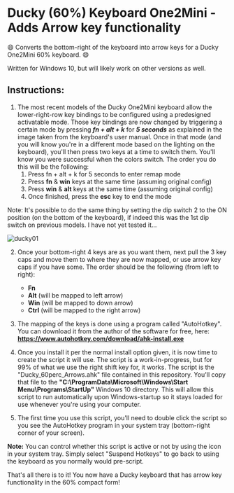 # Ducky (60%) Keyboard One2Mini - Adds Arrow key functionality
:smile: Converts the bottom-right of the keyboard into arrow keys for a Ducky One2Mini 60% keyboard. :smile:

Written for Windows 10, but will likely work on other versions as well.

## Instructions:
1. The most recent models of the Ducky One2Mini keyboard allow the lower-right-row key bindings to be configured using a predesigned activatable mode. Those key bindings are now changed by triggering a certain mode by pressing ***fn + alt + k*** for ***5 seconds*** as explained in the image taken from the keyboard's user manual. Once in that mode (and you will know you're in a different mode based on the lighting on the keyboard), you'll then press two keys at a time to switch them. You'll know you were successful when the colors switch. The order you do this will be the following:
   1. Press fn + alt + k for 5 seconds to enter remap mode
   1. Press **fn** & **win** keys at the same time (assuming original config)
   1. Press **win** & **alt** keys at the same time (assuming original config)
   1. Once finished, press the **esc** key to end the mode

Note: It's possible to do the same thing by setting the dip switch 2 to the ON position (on the bottom of the keyboard), if indeed this was the 1st dip switch on previous models.  I have not yet tested it...

![ducky01](https://user-images.githubusercontent.com/13490669/141013705-64b01dca-174b-413e-90bb-73b312f83585.png)

2. Once your bottom-right 4 keys are as you want them, next pull the 3 key caps and move them to where they are now mapped, or use arrow key caps if you have some. The order should be the following (from left to right):
   * **Fn**
   * **Alt** (will be mapped to left arrow)
   * **Win** (will be mapped to down arrow)
   * **Ctrl** (will be mapped to the right arrow)

3. The mapping of the keys is done using a program called "AutoHotkey". You can download it from the author of the software for free, here: **https://www.autohotkey.com/download/ahk-install.exe**

4. Once you install it per the normal install option given, it is now time to create the script it will use. The script is a work-in-progress, but for 99% of what we use the right shift key for, it works.  The script is the "Ducky_60perc_Arrows.ahk" file contained in this repository.  You'll copy that file to the **"C:\ProgramData\Microsoft\Windows\Start Menu\Programs\StartUp"** Windows 10 directory.  This will allow this script to run automatically upon Windows-startup so it stays loaded for use whenever you're using your computer.

5. The first time you use this script, you'll need to double click the script so you see the AutoHotkey program in your system tray (bottom-right corner of your screen).

**Note:** You can control whether this script is active or not by using the icon in your system tray. Simply select "Suspend Hotkeys" to go back to using the keyboard as you normally would pre-script.

That's all there is to it! You now have a Ducky keyboard that has arrow key functionality in the 60% compact form!
